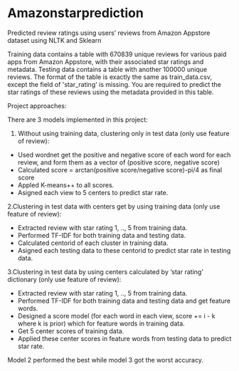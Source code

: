 # Amazonstarprediction
Predicted review ratings using users’ reviews from Amazon Appstore dataset using NLTK and Sklearn

Training data contains a table with 670839 unique reviews for various paid apps from Amazon Appstore, with their associated star ratings and metadata.
Testing data contains a table with another 100000 unique reviews. The format of the table is exactly the same as train_data.csv, except the field of 'star_rating' is missing. You are required to predict the star ratings of these reviews using the metadata provided in this table.

Project approaches:

There are 3 models implemented in this project:

1. Without using training data, clustering only in test data (only use feature of review):

* Used wordnet get the positive and negative score of each word for each review, and form them as a vector of (positive score, negative score)
* Calculated score = arctan(positive score/negative score)-pi/4 as final score
* Appled K-means++ to all scores.
* Asigned each view to 5 centers to predict star rate.

2.Clustering in test data with centers get by using training data (only use feature of review): 

* Extracted review with star rating 1, .., 5 from training data.
* Performed TF-IDF for both training data and testing data.
* Calculated centorid of each cluster in training data.
* Asigned each testing data to these centorid to predict star rate in testing data.

3.Clustering in test data by using centers calculated by ‘star rating’ dictionary (only use feature of review):

* Extracted review with star rating 1, .., 5 from training data.
* Performed TF-IDF for both training data and testing data and get feature words.
* Designed a score model (for each word in each view, score += i - k where k is prior) which for feature words in training data. 
* Get 5 center scores of training data.
* Applied these center scores in feature words from testing data to predict star rate.

Model 2 performed the best while model 3 got the worst accuracy.

